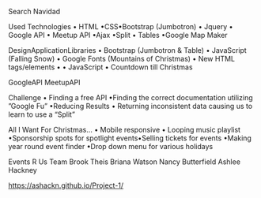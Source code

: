 Search Navidad

Used Technologies • HTML •CSS•Bootstrap (Jumbotron) • Jquery • Google API • Meetup API •Ajax •Split • Tables •Google Map Maker

DesignApplicationLibraries • Bootstrap (Jumbotron & Table) • JavaScript (Falling Snow) • Google Fonts (Mountains of Christmas) • New HTML tags/elements • • JavaScript • Countdown till Christmas

GoogleAPI MeetupAPI

Challenge • Finding a free API •Finding the correct documentation utilizing ”Google Fu” •Reducing Results • Returning inconsistent data causing us to learn to use a “Split”

All I Want For Christmas… • Mobile responsive • Looping music playlist •Sponsorship spots for spotlight events•Selling tickets for events •Making year round event finder •Drop down menu for various holidays

Events R Us Team Brook Theis Briana Watson Nancy Butterfield Ashlee Hackney

https://ashackn.github.io/Project-1/
